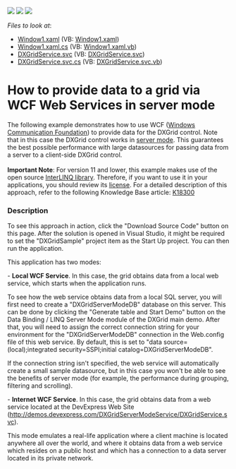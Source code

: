 <!-- default badges list -->
![](https://img.shields.io/endpoint?url=https://codecentral.devexpress.com/api/v1/VersionRange/128652549/10.1.4%2B)
[![](https://img.shields.io/badge/Open_in_DevExpress_Support_Center-FF7200?style=flat-square&logo=DevExpress&logoColor=white)](https://supportcenter.devexpress.com/ticket/details/E2000)
[![](https://img.shields.io/badge/📖_How_to_use_DevExpress_Examples-e9f6fc?style=flat-square)](https://docs.devexpress.com/GeneralInformation/403183)
<!-- default badges end -->
<!-- default file list -->
*Files to look at*:

* [Window1.xaml](./CS/DXGridSample/Window1.xaml) (VB: [Window1.xaml](./VB/DXGridSample/Window1.xaml))
* [Window1.xaml.cs](./CS/DXGridSample/Window1.xaml.cs) (VB: [Window1.xaml.vb](./VB/DXGridSample/Window1.xaml.vb))
* [DXGridService.svc](./CS/WcfSample/DXGridService.svc) (VB: [DXGridService.svc](./VB/WcfSample/DXGridService.svc))
* [DXGridService.svc.cs](./CS/WcfSample/DXGridService.svc.cs) (VB: [DXGridService.svc.vb](./VB/WcfSample/DXGridService.svc.vb))
<!-- default file list end -->
# How to provide data to a grid via WCF Web Services in server mode


<p>The following example demonstrates how to use WCF (<a href="http://msdn.microsoft.com/en-us/netframework/aa663324.aspx"><u>Windows Communication Foundation</u></a>) to provide data for the DXGrid control. Note that in this case the DXGrid control works in <a href="https://documentation.devexpress.com/#WPF/CustomDocument6279"><u>server mode</u></a>. This guarantees the best possible performance with large datasources for passing data from a server to a client-side DXGrid control. <br><br><strong>Important Note</strong>: For version 11 and lower, this example makes use of the open source <a href="http://www.codeplex.com/interlinq/"><u>InterLINQ library</u></a>. Therefore, if you want to use it in your applications, you should review its <a href="http://interlinq.codeplex.com/license"><u>license</u></a>. For a detailed description of this approach, refer to the following Knowledge Base article: <a href="https://www.devexpress.com/Support/Center/p/K18300">K18300</a></p>


<h3>Description</h3>

<p>To see this approach in action, click the &quot;Download Source Code&quot; button on this page. After the solution is opened in Visual Studio, it might be required to set the &quot;DXGridSample&quot; project item as the Start Up project. You can then run the application.</p><p>This application has two modes:</p><p>- <strong>Local WCF Service</strong>. In this case, the grid obtains data from a local web service, which starts when the application runs.</p><p>To see how the web service obtains data from a local SQL server, you will first need to create a &quot;DXGridServerModeDB&quot; database on this server. This can be done by clicking the &quot;Generate table and Start Demo&quot; button on the Data Binding / LINQ Server Mode module of the DXGrid main demo. After that, you will need to assign the correct connection string for your environment for the &quot;DXGridServerModeDB&quot; connection in the Web.config file of this web service. By default, this is set to &quot;data source=(local);integrated security=SSPI;initial catalog=DXGridServerModeDB&quot;.</p><p>If the connection string isn&#39;t specified, the web service will automatically create a small sample datasource, but in this case you won&#39;t be able to see the benefits of server mode (for example, the performance during grouping, filtering and scrolling).</p><p>- <strong>Internet WCF Service</strong>. In this case, the grid obtains data from a web service located at the DevExpress Web Site (<a href="http://demos.devexpress.com/DXGridServerModeService/DXGridService.svc">http://demos.devexpress.com/DXGridServerModeService/DXGridService.svc</a>).</p><p>This mode emulates a real-life application where a client machine is located anywhere all over the world, and where it obtains data from a web service which resides on a public host and which has a connection to a data server located in its private network.</p>

<br/>


